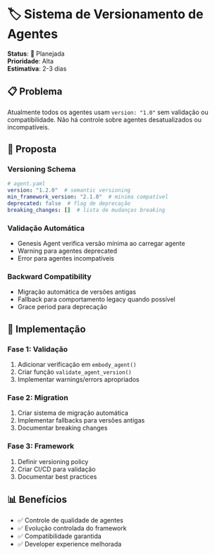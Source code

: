# 🏷️ Sistema de Versionamento de Agentes

**Status**: 🎯 Planejada  
**Prioridade**: Alta  
**Estimativa**: 2-3 dias  

## 📋 **Problema**
Atualmente todos os agentes usam `version: "1.0"` sem validação ou compatibilidade. Não há controle sobre agentes desatualizados ou incompatíveis.

## 🎯 **Proposta**

### **Versioning Schema**
```yaml
# agent.yaml
version: "1.2.0"  # semantic versioning
min_framework_version: "2.1.0"  # mínima compatível
deprecated: false  # flag de deprecação
breaking_changes: []  # lista de mudanças breaking
```

### **Validação Automática**
- Genesis Agent verifica versão mínima ao carregar agente
- Warning para agentes deprecated
- Error para agentes incompatíveis

### **Backward Compatibility**
- Migração automática de versões antigas
- Fallback para comportamento legacy quando possível
- Grace period para deprecação

## 🔧 **Implementação**

### **Fase 1: Validação**
1. Adicionar verificação em `embody_agent()`
2. Criar função `validate_agent_version()`
3. Implementar warnings/errors apropriados

### **Fase 2: Migration**
1. Criar sistema de migração automática
2. Implementar fallbacks para versões antigas
3. Documentar breaking changes

### **Fase 3: Framework**
1. Definir versioning policy
2. Criar CI/CD para validação
3. Documentar best practices

## 📊 **Benefícios**
- ✅ Controle de qualidade de agentes
- ✅ Evolução controlada do framework
- ✅ Compatibilidade garantida
- ✅ Developer experience melhorada